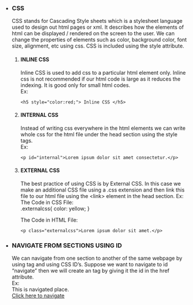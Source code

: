   - ### CSS
    
    CSS stands for Cascading Style sheets which is a stylesheet language
    used to design out html pages or xml. It describes how the elements
    of html can be displayed / rendered on the screen to the user. We
    can change the properties of elements such as color, background
    color, font size, alignment, etc using css. CSS is included using
    the style attribute.  
    
    1.  #### INLINE CSS
        
        Inline CSS is used to add css to a particular html element only.
        Inline css is not recommended if our html code is large as it
        reduces the indexing. It is good only for small html codes.  
        Ex:
        ```
        <h5 style="color:red;"> Inline CSS </h5>
        ```
    2.  #### INTERNAL CSS
        
        Instead of writing css everywhere in the html elements we can
        write whole css for the html file under the head section using
        the style tags.  
        Ex:

        ```<p id="internal">Lorem ipsum dolor sit amet consectetur.</p>```
        

    3.  #### EXTERNAL CSS
        
        The best practice of using CSS is by External CSS. In this case
        we make an additional CSS file using a .css extension and then
        link this file to our html file using the \<link\> element in
        the head section. Ex: The Code in CSS File:  
        .externalcss{ color: yellow; }  
        
        The Code in HTML File: 

        ```<p class="externalcss">Lorem ipsum dolor sit amet.</p>```

  - ### NAVIGATE FROM SECTIONS USING ID
    
    We can navigate from one section to another of the same webpage by
    using <span>tag and using CSS ID’s. Suppose we want to navigate to
    id “navigate” then we will create an</span> <span>tag by giving it
    the id in the href attribute.  
    Ex:  
    <span id="navigate">This is navigated place.</span>  
    </span>[Click here to navigate](#navigate)
